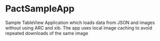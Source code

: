 # PactSampleApp
Sample TableView Application which loads data from JSON and images without using ARC and xib. The app uses local image caching 
to avoid repeated downloads of the same image
